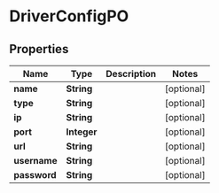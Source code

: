 

# DriverConfigPO


## Properties

| Name | Type | Description | Notes |
|------------ | ------------- | ------------- | -------------|
|**name** | **String** |  |  [optional] |
|**type** | **String** |  |  [optional] |
|**ip** | **String** |  |  [optional] |
|**port** | **Integer** |  |  [optional] |
|**url** | **String** |  |  [optional] |
|**username** | **String** |  |  [optional] |
|**password** | **String** |  |  [optional] |



